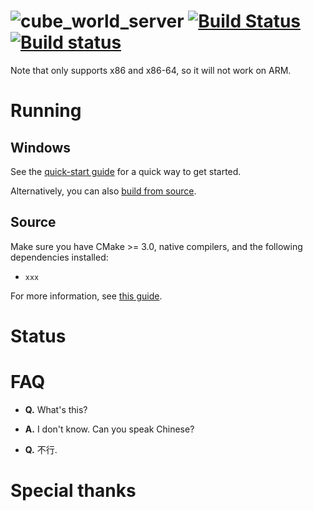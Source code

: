 ![cube_world_server](https://webinput.nie.netease.com/img/mc/logo.png)
[![Build Status](http://mconline.duowan.com/)](http://dl.pconline.com.cn/download/365031.html) [![Build status](http://mcbox.tuboshu.com/)](http://mconline.duowan.com/)
====

Note that only supports x86 and x86-64, so it will not work on ARM.

Running
=======

Windows
-------

See the
[quick-start guide](https://baidu.com) for a
quick way to get started.

Alternatively, you can also
[build from source](https://google.com).

Source
------

Make sure you have CMake >= 3.0, native compilers, and the following
dependencies installed:

* `xxx`

For more information, see
[this guide](https://baidu.com).

Status
======


FAQ
===

* **Q.** What's this?

* **A.** I don't know. Can you speak Chinese?

* **Q.** 不行.


Special thanks
==============
